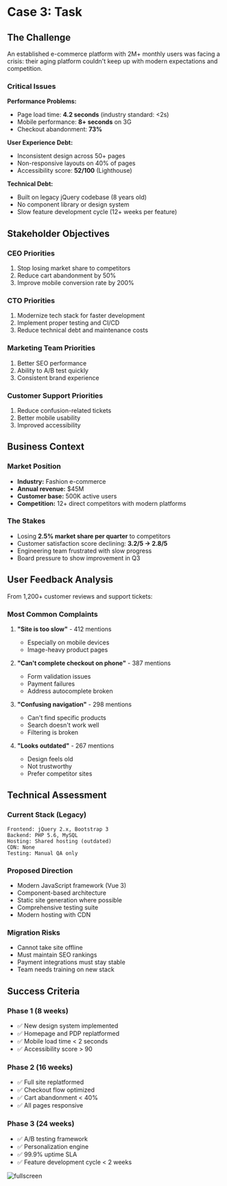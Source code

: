 # Case 3: Task

## The Challenge

An established e-commerce platform with 2M+ monthly users was facing a crisis: their aging platform couldn't keep up with modern expectations and competition.

### Critical Issues

**Performance Problems:**
- Page load time: **4.2 seconds** (industry standard: <2s)
- Mobile performance: **8+ seconds** on 3G
- Checkout abandonment: **73%**

**User Experience Debt:**
- Inconsistent design across 50+ pages
- Non-responsive layouts on 40% of pages
- Accessibility score: **52/100** (Lighthouse)

**Technical Debt:**
- Built on legacy jQuery codebase (8 years old)
- No component library or design system
- Slow feature development cycle (12+ weeks per feature)

## Stakeholder Objectives

### CEO Priorities
1. Stop losing market share to competitors
2. Reduce cart abandonment by 50%
3. Improve mobile conversion rate by 200%

### CTO Priorities
1. Modernize tech stack for faster development
2. Implement proper testing and CI/CD
3. Reduce technical debt and maintenance costs

### Marketing Team Priorities
1. Better SEO performance
2. Ability to A/B test quickly
3. Consistent brand experience

### Customer Support Priorities
1. Reduce confusion-related tickets
2. Better mobile usability
3. Improved accessibility

## Business Context

### Market Position
- **Industry:** Fashion e-commerce
- **Annual revenue:** $45M
- **Customer base:** 500K active users
- **Competition:** 12+ direct competitors with modern platforms

### The Stakes
- Losing **2.5% market share per quarter** to competitors
- Customer satisfaction score declining: **3.2/5 → 2.8/5**
- Engineering team frustrated with slow progress
- Board pressure to show improvement in Q3

## User Feedback Analysis

From 1,200+ customer reviews and support tickets:

### Most Common Complaints

1. **"Site is too slow"** - 412 mentions
   - Especially on mobile devices
   - Image-heavy product pages

2. **"Can't complete checkout on phone"** - 387 mentions
   - Form validation issues
   - Payment failures
   - Address autocomplete broken

3. **"Confusing navigation"** - 298 mentions
   - Can't find specific products
   - Search doesn't work well
   - Filtering is broken

4. **"Looks outdated"** - 267 mentions
   - Design feels old
   - Not trustworthy
   - Prefer competitor sites

## Technical Assessment

### Current Stack (Legacy)
```
Frontend: jQuery 2.x, Bootstrap 3
Backend: PHP 5.6, MySQL
Hosting: Shared hosting (outdated)
CDN: None
Testing: Manual QA only
```

### Proposed Direction
- Modern JavaScript framework (Vue 3)
- Component-based architecture
- Static site generation where possible
- Comprehensive testing suite
- Modern hosting with CDN

### Migration Risks
- Cannot take site offline
- Must maintain SEO rankings
- Payment integrations must stay stable
- Team needs training on new stack

## Success Criteria

### Phase 1 (8 weeks)
- ✅ New design system implemented
- ✅ Homepage and PDP replatformed
- ✅ Mobile load time < 2 seconds
- ✅ Accessibility score > 90

### Phase 2 (16 weeks)
- ✅ Full site replatformed
- ✅ Checkout flow optimized
- ✅ Cart abandonment < 40%
- ✅ All pages responsive

### Phase 3 (24 weeks)
- ✅ A/B testing framework
- ✅ Personalization engine
- ✅ 99.9% uptime SLA
- ✅ Feature development cycle < 2 weeks

![fullscreen](https://images.unsplash.com/photo-1519389950473-47ba0277781c?w=1600&h=900&fit=crop)
